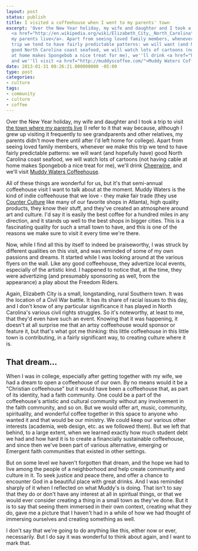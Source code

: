 ```yaml
---
layout: post
status: publish
title: I visited a coffeehouse when I went to my parents' town
excerpt: 'Over the New Year holiday, my wife and daughter and I took a trip to visit
  <a href="http://en.wikipedia.org/wiki/Elizabeth_City,_North_Carolina">the town where
  my parents live</a>. Apart from seeing loved family members, whenever we make this
  trip we tend to have fairly predictable patterns: we will want (and hopefully have)
  good North Carolina coast seafood, we will watch lots of cartoons (not having cable
  at home makes Spongebob a nice treat for me), we''ll drink <a href="http://www.cheerwine.com/">Cheerwine</a>,
  and we''ll visit <a href="http://muddyscoffee.com/">Muddy Waters Coffeehouse</a>.'
date: 2013-01-31 00:26:21.000000000 -05:00
type: post
categories:
- culture
tags:
- community
- culture
- coffee
---
```

<p>Over the New Year holiday, my wife and daughter and I took a trip to visit <a href="http://en.wikipedia.org/wiki/Elizabeth_City,_North_Carolina">the town where my parents live</a> (I refer to it that way because, although I grew up visiting it frequently to see grandparents and other relatives, my parents didn't move there until after I'd left home for college). Apart from seeing loved family members, whenever we make this trip we tend to have fairly predictable patterns: we will want (and hopefully have) good North Carolina coast seafood, we will watch lots of cartoons (not having cable at home makes Spongebob a nice treat for me), we'll drink <a href="http://www.cheerwine.com/">Cheerwine</a>, and we'll visit <a href="http://muddyscoffee.com/">Muddy Waters Coffeehouse</a>.</p>

<p>All of these things are wonderful for us, but it's that semi-annual coffeehouse visit I want to talk about at the moment. Muddy Waters is the kind of indie coffeehouse that we love - they make fair trade (they use <a href="http://counterculturecoffee.com/index.php">Counter Culture</a> like many of our favorite shops in Atlanta), high quality products, they know their stuff, and they've created an atmosphere around art and culture. I'd say it is easily the best coffee for a hundred miles in any direction, and it stands up well to the best shops in bigger cities. This is a fascinating quality for such a small town to have, and this is one of the reasons we make sure to visit it every time we're there.</p>

<p>Now, while I find all this by itself to indeed be praiseworthy, I was struck by different qualities on this visit, and was reminded of some of my own passions and dreams. It started while I was looking around at the various flyers on the wall. Like any good coffeehouse, they advertize local events, especially of the artistic kind. I happened to notice that, at the time, they were advertizing (and presumably sponsoring as well, from the appearance) a play about the Freedom Riders.</p>

<p>Again, Elizabeth City is a small, longstanding, rural Southern town. It was the location of a Civil War battle. It has its share of racial issues to this day, and I don't know of any particular significance it has played in North Carolina's various civil rights struggles. So it's noteworthy, at least to me, that they'd even have such an event. Knowing that it was happening, it doesn't at all surprise me that an artsy coffeehouse would sponsor or feature it, but that's what got me thinking: this little coffeehouse in this little town is contributing, in a fairly significant way, to creating culture where it is.</p>

<h2>That dream...</h2>

<p>When I was in college, especially after getting together with my wife, we had a dream to open a coffeehouse of our own. By no means would it be a "Christian coffeehouse" but it would have been a coffeehouse that, as part of its identity, had a faith community. One could be a part of the coffeehouse's artistic and cultural community without any involvement in the faith community, and so on. But we would offer art, music, community, spirituality, and wonderful coffee together in this space to anyone who wanted it and that would be our ministry. We could keep our various other interests (academia, web design, etc. as we followed them). But we left that behind, to a large extent, when we learned exactly how much student debt we had and how hard it is to create a financially sustainable coffeehouse, and since then we've been part of various alternative, emerging or Emergent faith communities that existed in other settings.</p>

<p>But on some level we haven't forgotten that dream, and the hope we had to live among the people of a neighborhood and help create community and culture in it. To seek justice and peace there, and offer a chance to encounter God in a beautiful place with great drinks. And I was reminded sharply of it when I reflected on what Muddy's is doing. That isn't to say that they do or don't have any interest at all in spiritual things, or that we would ever consider creating a thing in a small town as they've done. But it is to say that seeing them immersed in their own context, creating what they do, gave me a picture that I haven't had in a while of how we had thought of immersing ourselves and creating something as well.</p>

<p>I don't say that we're going to do anything like this, either now or ever, necessarily. But I do say it was wonderful to think about again, and I want to mark that.</p>
